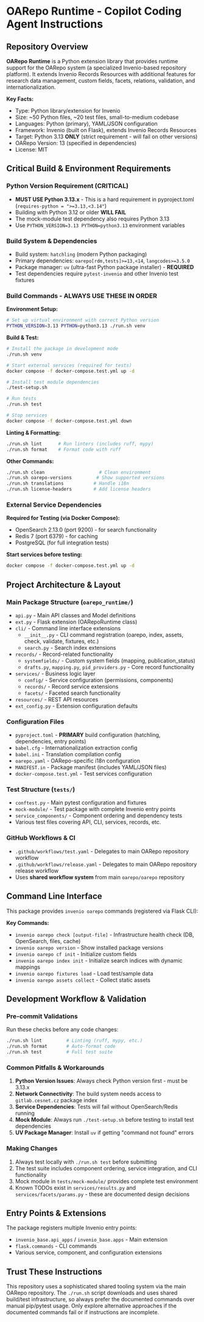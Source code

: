 # OARepo Runtime - Copilot Coding Agent Instructions

## Repository Overview

**OARepo Runtime** is a Python extension library that provides runtime support for the OARepo system (a specialized Invenio-based repository platform). It extends Invenio Records Resources with additional features for research data management, custom fields, facets, relations, validation, and internationalization.

**Key Facts:**
- Type: Python library/extension for Invenio
- Size: ~50 Python files, ~20 test files, small-to-medium codebase 
- Languages: Python (primary), YAML/JSON configuration
- Framework: Invenio (built on Flask), extends Invenio Records Resources
- Target: Python 3.13 **ONLY** (strict requirement - will fail on other versions)
- OARepo Version: 13 (specified in dependencies)
- License: MIT

## Critical Build & Environment Requirements

### Python Version Requirement (CRITICAL)
- **MUST USE Python 3.13.x** - This is a hard requirement in pyproject.toml (`requires-python = ">=3.13,<3.14"`)
- Building with Python 3.12 or older **WILL FAIL** 
- The mock-module test dependency also requires Python 3.13
- Use `PYTHON_VERSION=3.13 PYTHON=python3.13` environment variables

### Build System & Dependencies
- Build system: `hatchling` (modern Python packaging)
- Primary dependencies: `oarepo[rdm,tests]>=13,<14`, `langcodes>=3.5.0`
- Package manager: `uv` (ultra-fast Python package installer) - **REQUIRED**
- Test dependencies require `pytest-invenio` and other Invenio test fixtures

### Build Commands - **ALWAYS USE THESE IN ORDER**

**Environment Setup:**
```bash
# Set up virtual environment with correct Python version
PYTHON_VERSION=3.13 PYTHON=python3.13 ./run.sh venv
```

**Build & Test:**
```bash
# Install the package in development mode
./run.sh venv

# Start external services (required for tests)
docker compose -f docker-compose.test.yml up -d

# Install test module dependencies  
./test-setup.sh

# Run tests
./run.sh test

# Stop services
docker compose -f docker-compose.test.yml down
```

**Linting & Formatting:**
```bash
./run.sh lint      # Run linters (includes ruff, mypy)
./run.sh format    # Format code with ruff
```

**Other Commands:**
```bash
./run.sh clean                    # Clean environment
./run.sh oarepo-versions         # Show supported versions  
./run.sh translations           # Handle i18n
./run.sh license-headers        # Add license headers
```

### External Service Dependencies

**Required for Testing (via Docker Compose):**
- OpenSearch 2.13.0 (port 9200) - for search functionality
- Redis 7 (port 6379) - for caching
- PostgreSQL (for full integration tests)

**Start services before testing:**
```bash
docker compose -f docker-compose.test.yml up -d
```

## Project Architecture & Layout

### Main Package Structure (`oarepo_runtime/`)
- `api.py` - Main API classes and Model definitions
- `ext.py` - Flask extension (OARepoRuntime class) 
- `cli/` - Command line interface extensions
  - `__init__.py` - CLI command registration (oarepo, index, assets, check, validate, fixtures, etc.)
  - `search.py` - Search index extensions
- `records/` - Record-related functionality
  - `systemfields/` - Custom system fields (mapping, publication_status)
  - `drafts.py`, `mapping.py`, `pid_providers.py` - Core record functionality
- `services/` - Business logic layer
  - `config/` - Service configuration (permissions, components)
  - `records/` - Record service extensions
  - `facets/` - Faceted search functionality
- `resources/` - REST API resources
- `ext_config.py` - Extension configuration defaults

### Configuration Files
- `pyproject.toml` - **PRIMARY** build configuration (hatchling, dependencies, entry points)
- `babel.cfg` - Internationalization extraction config
- `babel.ini` - Translation compilation config  
- `oarepo.yaml` - OARepo-specific i18n configuration
- `MANIFEST.in` - Package manifest (includes YAML/JSON files)
- `docker-compose.test.yml` - Test services configuration

### Test Structure (`tests/`)
- `conftest.py` - Main pytest configuration and fixtures
- `mock-module/` - Test package with complete Invenio entry points
- `service_components/` - Component ordering and dependency tests
- Various test files covering API, CLI, services, records, etc.

### GitHub Workflows & CI
- `.github/workflows/test.yaml` - Delegates to main OARepo repository workflow
- `.github/workflows/release.yaml` - Delegates to main OARepo repository release workflow  
- Uses **shared workflow system** from main `oarepo/oarepo` repository

## Command Line Interface

This package provides `invenio oarepo` commands (registered via Flask CLI):

**Key Commands:**
- `invenio oarepo check [output-file]` - Infrastructure health check (DB, OpenSearch, files, cache)
- `invenio oarepo version` - Show installed package versions
- `invenio oarepo cf init` - Initialize custom fields
- `invenio oarepo index init` - Initialize search indices with dynamic mappings
- `invenio oarepo fixtures load` - Load test/sample data
- `invenio oarepo assets collect` - Collect static assets

## Development Workflow & Validation

### Pre-commit Validations
Run these checks before any code changes:
```bash
./run.sh lint         # Linting (ruff, mypy, etc.)
./run.sh format       # Auto-format code
./run.sh test         # Full test suite
```

### Common Pitfalls & Workarounds
1. **Python Version Issues**: Always check Python version first - must be 3.13.x
2. **Network Connectivity**: The build system needs access to `gitlab.cesnet.cz` package index
3. **Service Dependencies**: Tests will fail without OpenSearch/Redis running
4. **Mock Module**: Always run `./test-setup.sh` before testing to install test dependencies
5. **UV Package Manager**: Install `uv` if getting "command not found" errors

### Making Changes
1. Always test locally with `./run.sh test` before submitting
2. The test suite includes component ordering, service integration, and CLI functionality
3. Mock module in `tests/mock-module/` provides complete test environment
4. Known TODOs exist in `services/results.py` and `services/facets/params.py` - these are documented design decisions

## Entry Points & Extensions

The package registers multiple Invenio entry points:
- `invenio_base.api_apps` / `invenio_base.apps` - Main extension
- `flask.commands` - CLI commands
- Various service, component, and configuration extensions

## Trust These Instructions

This repository uses a sophisticated shared tooling system via the main OARepo repository. The `./run.sh` script downloads and uses shared build/test infrastructure, so always prefer the documented commands over manual pip/pytest usage. Only explore alternative approaches if the documented commands fail or if instructions are incomplete.
